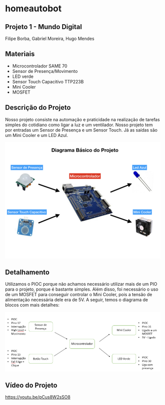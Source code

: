 # homeautobot

## Projeto 1 - Mundo Digital
Filipe Borba, Gabriel Moreira, Hugo Mendes

## Materiais

* Microcontrolador SAME 70
* Sensor de Presença/Movimento
* LED verde
* Sensor Touch Capacitivo TTP223B
* Mini Cooler
* MOSFET

## Descrição do Projeto
Nosso projeto consiste na automação e praticidade na realização de tarefas simples do cotidiano como ligar a luz e um ventilador. Nosso projeto tem por entradas um Sensor de Presença e um Sensor Touch. Já as saídas são um Mini Cooler e um LED Azul.

![Diagrama Básico do Projeto](diagrama.jpeg)

## Detalhamento

Utilizamos o PIOC porque não achamos necessário utilizar mais de um PIO para o projeto, porque é bastante simples. Além disso, foi necessário o uso de um MOSFET para conseguir controlar o Mini Cooler, pois a tensão de alimentação necessária dele era de 5V. A seguir, temos o diagrama de blocos com mais detalhes:

![blocos_detalhado](blocos_detalhado.png)


## Vídeo do Projeto

https://youtu.be/pCus8W2sSO8